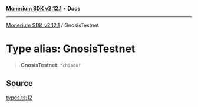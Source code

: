 [**Monerium SDK v2.12.1**](../README.md) • **Docs**

---

[Monerium SDK v2.12.1](../README.md) / GnosisTestnet

# Type alias: GnosisTestnet

> **GnosisTestnet**: `"chiado"`

## Source

[types.ts:12](https://github.com/monerium/js-monorepo/blob/26e2ea0861cb901d7ae432326a3f8b4932fe0d47/packages/sdk/src/types.ts#L12)

